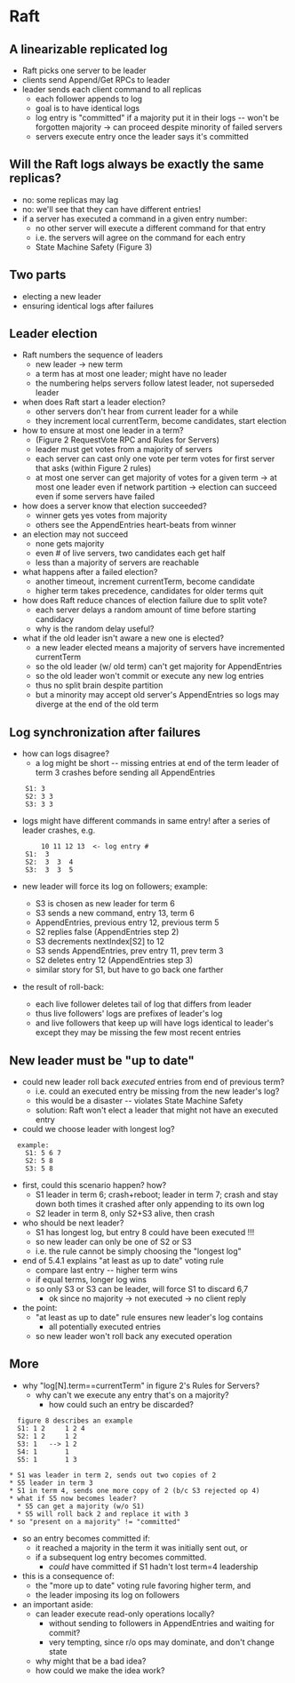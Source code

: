 
# Raft

## A linearizable replicated log
* Raft picks one server to be leader
* clients send Append/Get RPCs to leader
* leader sends each client command to all replicas
  * each follower appends to log
  * goal is to have identical logs
  * log entry is "committed" if a majority put it in their logs -- won't be forgotten
     majority -> can proceed despite minority of failed servers
  * servers execute entry once the leader says it's committed

## Will the Raft logs always be exactly the same replicas?
* no: some replicas may lag
* no: we'll see that they can have different entries!
* if a server has executed a command in a given entry number:
  * no other server will execute a different command for that entry
  * i.e. the servers will agree on the command for each entry
  * State Machine Safety (Figure 3)

## Two parts
* electing a new leader
* ensuring identical logs after failures

## Leader election 
* Raft numbers the sequence of leaders
  * new leader -> new term
  * a term has at most one leader; might have no leader
  * the numbering helps servers follow latest leader, not superseded leader
* when does Raft start a leader election?
  * other servers don't hear from current leader for a while
  * they increment local currentTerm, become candidates, start election
* how to ensure at most one leader in a term?
  * (Figure 2 RequestVote RPC and Rules for Servers)
  * leader must get votes from a majority of servers
  * each server can cast only one vote per term
     votes for first server that asks (within Figure 2 rules)
  * at most one server can get majority of votes for a given term
    -> at most one leader even if network partition
    -> election can succeed even if some servers have failed
* how does a server know that election succeeded?
  * winner gets yes votes from majority
  * others see the AppendEntries heart-beats from winner
* an election may not succeed
  * none gets majority 
  * even # of live servers, two candidates each get half
  * less than a majority of servers are reachable
* what happens after a failed election?
  * another timeout, increment currentTerm, become candidate
  * higher term takes precedence, candidates for older terms quit
* how does Raft reduce chances of election failure due to split vote?
  * each server delays a random amount of time before starting candidacy
  * why is the random delay useful?
* what if the old leader isn't aware a new one is elected?
  * a new leader elected means a majority of servers have incremented currentTerm
  * so the old leader (w/ old term) can't get majority for AppendEntries
  * so the old leader won't commit or execute any new log entries
  * thus no split brain despite partition
  * but a minority may accept old server's AppendEntries so logs may diverge at the end of the old term

## Log synchronization after failures

* how can logs disagree?
  * a log might be short -- missing entries at end of the term
    leader of term 3 crashes before sending all AppendEntries
```
    S1: 3
    S2: 3 3
    S3: 3 3
```
  * logs might have different commands in same entry!
    after a series of leader crashes, e.g.
```
        10 11 12 13  <- log entry #
    S1:  3
    S2:  3  3  4
    S3:  3  3  5
```
  * new leader will force its log on followers; example:
    * S3 is chosen as new leader for term 6
    * S3 sends a new command, entry 13, term 6
    *   AppendEntries, previous entry 12, previous term 5
    * S2 replies false (AppendEntries step 2)
    * S3 decrements nextIndex[S2] to 12
    * S3 sends AppendEntries, prev entry 11, prev term 3
    * S2 deletes entry 12 (AppendEntries step 3)
    * similar story for S1, but have to go back one farther

* the result of roll-back:
  * each live follower deletes tail of log that differs from leader
  * thus live followers' logs are prefixes of leader's log
  * and live followers that keep up will have logs identical to leader's
    except they may be missing the few most recent entries

## New leader must be "up to date" 
* could new leader roll back *executed* entries from end of previous term?
  * i.e. could an executed entry be missing from the new leader's log?
  * this would be a disaster -- violates State Machine Safety
  * solution: Raft won't elect a leader that might not have an executed entry
* could we choose leader with longest log?
```
  example:
    S1: 5 6 7
    S2: 5 8
    S3: 5 8
```
  * first, could this scenario happen? how?
    * S1 leader in term 6; crash+reboot; leader in term 7; crash and stay down
      both times it crashed after only appending to its own log
    * S2 leader in term 8, only S2+S3 alive, then crash
  * who should be next leader?
    * S1 has longest log, but entry 8 could have been executed !!!
    * so new leader can only be one of S2 or S3
    * i.e. the rule cannot be simply choosing the "longest log"
* end of 5.4.1 explains "at least as up to date" voting rule
  * compare last entry -- higher term wins
  * if equal terms, longer log wins
  * so only S3 or S3 can be leader, will force S1 to discard 6,7
    * ok since no majority -> not executed -> no client reply
* the point:
  * "at least as up to date" rule ensures new leader's log contains
    * all potentially executed entries
  * so new leader won't roll back any executed operation

## More 
* why "log[N].term==currentTerm" in figure 2's Rules for Servers?
  * why can't we execute any entry that's on a majority?
    * how could such an entry be discarded?
```
  figure 8 describes an example
  S1: 1 2     1 2 4
  S2: 1 2     1 2
  S3: 1   --> 1 2
  S4: 1       1
  S5: 1       1 3
```
    * S1 was leader in term 2, sends out two copies of 2
    * S5 leader in term 3
    * S1 in term 4, sends one more copy of 2 (b/c S3 rejected op 4)
    * what if S5 now becomes leader?
      * S5 can get a majority (w/o S1)
      * S5 will roll back 2 and replace it with 3
    * so "present on a majority" != "committed"
* so an entry becomes committed if:
  * it reached a majority in the term it was initially sent out, or
  * if a subsequent log entry becomes committed.
     * *could* have committed if S1 hadn't lost term=4 leadership
* this is a consequence of:
  * the "more up to date" voting rule favoring higher term, and
  * the leader imposing its log on followers
* an important aside: 
  * can leader execute read-only operations locally?
    * without sending to followers in AppendEntries and waiting for commit?
    * very tempting, since r/o ops may dominate, and don't change state
  * why might that be a bad idea?
  * how could we make the idea work?

